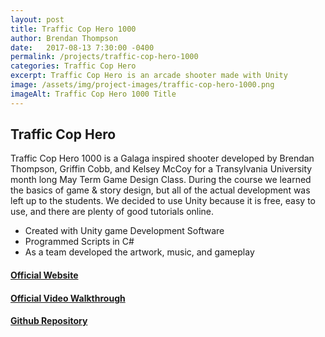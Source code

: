 ```yaml
---
layout: post
title: Traffic Cop Hero 1000
author: Brendan Thompson
date:   2017-08-13 7:30:00 -0400
permalink: /projects/traffic-cop-hero-1000
categories: Traffic Cop Hero
excerpt: Traffic Cop Hero is an arcade shooter made with Unity
image: /assets/img/project-images/traffic-cop-hero-1000.png
imageAlt: Traffic Cop Hero 1000 Title
---
```


## Traffic Cop Hero

Traffic Cop Hero 1000 is a Galaga inspired shooter developed by Brendan Thompson, Griffin Cobb, and Kelsey McCoy for a Transylvania University month long May Term Game Design Class. During the course we learned the basics of game & story design, but all of the actual development was left up to the students. We decided to use Unity because it is free, easy to use, and there are plenty of good tutorials online.

- Created with Unity game Development Software
- Programmed Scripts in C#
- As a team developed the artwork, music, and gameplay

#### [Official Website](https://brenthompson2.itch.io/traffic-cop-hero-1000)

#### [Official Video Walkthrough](https://www.youtube.com/embed/a1Yp0_OP7N0)

#### [Github Repository](https://github.com/brenthompson2/Traffic-Cop-Hero-1000)